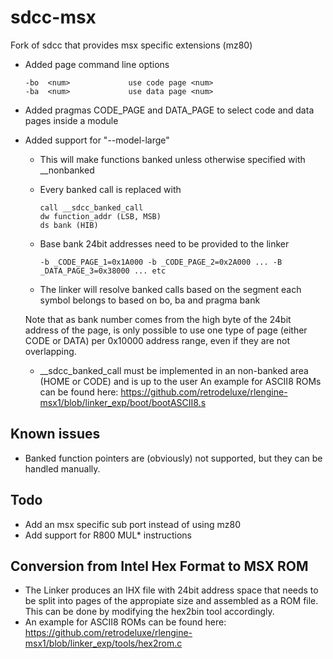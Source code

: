 # sdcc-msx
Fork of sdcc that provides msx specific extensions (mz80)

* Added page command line options
    ```
    -bo  <num>             use code page <num>
    -ba  <num>             use data page <num>
    ```
* Added pragmas CODE_PAGE and DATA_PAGE to select code and data pages inside a module
* Added support for "--model-large"
   * This will make functions banked unless otherwise specified with __nonbanked
   * Every banked call is replaced with

       ```  
       call __sdcc_banked_call
       dw function_addr (LSB, MSB)
       ds bank (HIB)
       ```

   * Base bank 24bit addresses need to be provided to the linker

       ```
       -b _CODE_PAGE_1=0x1A000 -b _CODE_PAGE_2=0x2A000 ... -B _DATA_PAGE_3=0x38000 ... etc
       ```
   * The linker will resolve banked calls based on the segment each symbol belongs to based on bo, ba and pragma bank

   Note that as bank number comes from the high byte of the 24bit address of the page, is only possible
   to use one type of page (either CODE or DATA) per 0x10000 address range, even if they are not overlapping.

   * __sdcc_banked_call must be implemented in an non-banked area (HOME or CODE) and is up to the user
   An example for ASCII8 ROMs can be found here: https://github.com/retrodeluxe/rlengine-msx1/blob/linker_exp/boot/bootASCII8.s

## Known issues

* Banked function pointers are (obviously) not supported, but they can be handled manually.

## Todo

* Add an msx specific sub port instead of using mz80
* Add support for R800 MUL* instructions

## Conversion from Intel Hex Format to MSX ROM

* The Linker produces an IHX file with 24bit address space that needs to be split into pages of the appropiate size and assembled as a ROM file. This can be done by modifying the hex2bin tool accordingly.
* An example for ASCII8 ROMs can be found here:  https://github.com/retrodeluxe/rlengine-msx1/blob/linker_exp/tools/hex2rom.c
